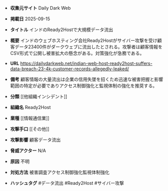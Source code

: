 - **収集元サイト**
Daily Dark Web

- **掲載日**
2025-09-15

- **タイトル**
インドのReady2Hostで大規模データ流出

- **概要**
インドのウェブホスティング会社Ready2Hostがサイバー攻撃を受け顧客データ23400件がダークウェブに流出したとされる。攻撃者は顧客情報をCSV形式で公開し被害拡大の懸念がある。対策強化が急務である。

- **URL**
https://dailydarkweb.net/indian-web-host-ready2host-suffers-data-breach-23-4k-customer-records-allegedly-leaked/

- **備考**
顧客情報の大量流出は企業の信用失墜を招くため迅速な被害把握と影響範囲の特定が必要でありアクセス制御強化と監視体制の強化を推奨する。

- **分類**
[[他組織インシデント]]

- **組織名**
Ready2Host

- **業種**
[[情報通信業]]

- **攻撃手口**
[[その他]]

- **攻撃影響**
顧客データ流出

- **脅威アクター**
N/A

- **原因**
不明

- **対処方法**
被害調査アクセス制御強化監視体制強化

- **ハッシュタグ**
#データ流出 #Ready2Host #サイバー攻撃
